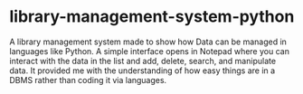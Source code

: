 # library-management-system-python

A library management system made to show how Data can be managed in languages like Python. A simple interface opens in Notepad where you can interact with the data in the list and add, delete, search, and manipulate data. It provided me with the understanding of how easy things are in a DBMS rather than coding it via languages.
